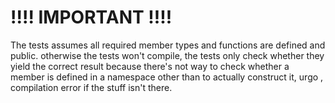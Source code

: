 # !!!! IMPORTANT !!!!

The tests assumes all required member types and functions are defined and public.
otherwise the tests won't compile, the tests only check whether they yield the correct result
because there's not way to check whether a member is defined in a namespace other than to actually construct it,
urgo , compilation error if the stuff isn't there.
